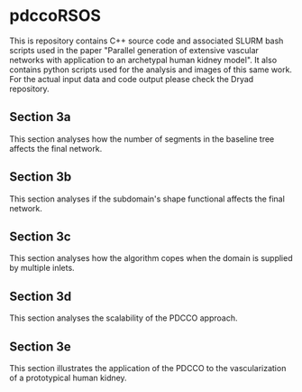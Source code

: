 # pdccoRSOS

This is repository contains C++ source code and associated SLURM bash scripts used in the paper "Parallel generation of extensive vascular networks with application to an archetypal human kidney model".
It also contains python scripts used for the analysis and images of this same work.
For the actual input data and code output please check the Dryad repository.

## Section 3a

This section analyses how the number of segments in the baseline tree affects the final network.

## Section 3b

This section analyses if the subdomain's shape functional affects the final network.

## Section 3c

This section analyses how the algorithm copes when the domain is supplied by multiple inlets.

## Section 3d

This section analyses the scalability of the PDCCO approach.

## Section 3e

This section illustrates the application of the PDCCO to the vascularization of a prototypical human kidney.

